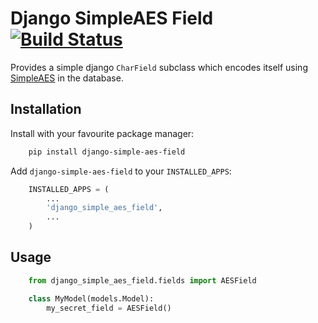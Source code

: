 # Django SimpleAES Field [![Build Status](https://travis-ci.org/incuna/django-simple-aes-field.svg?branch=master)](https://travis-ci.org/incuna/django-simple-aes-field)

Provides a simple django `CharField` subclass which encodes itself using
[SimpleAES](https://github.com/nvie/SimpleAES/) in the database.

## Installation

Install with your favourite package manager:

```bash
    pip install django-simple-aes-field
```

Add `django-simple-aes-field` to your `INSTALLED_APPS`:

```python
    INSTALLED_APPS = (
        ...
        'django_simple_aes_field',
        ...
    )
```

## Usage

```python
    from django_simple_aes_field.fields import AESField

    class MyModel(models.Model):
        my_secret_field = AESField()
```
